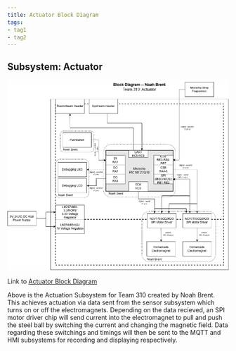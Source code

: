```yaml
---
title: Actuator Block Diagram
tags:
- tag1
- tag2
---
```


## Subsystem: Actuator

![Block Diagram](https://github.com/NBrentASU/NBrent/blob/main/BlockDiagramFinal.drawio.png?raw=true)

Link to [Actuator Block Diagram](https://drive.google.com/file/d/1WcJ86UYoO9e4S2_K3oaGFfPS9JR9rR2P/view?usp=sharing)

Above is the Actuation Subsystem for Team 310 created by Noah Brent. This achieves actuation via data sent from the sensor subsystem which turns on or off the electromagnets. Depending on the data recieved, an SPI motor driver chip will send current into the electromagnet to pull and push the steel ball by switching the current and changing the magnetic field. Data regarding these switchings and timings will then be sent to the MQTT and HMI subsystems for recording and displaying respectively.